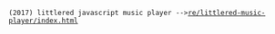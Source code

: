 `(2017) littlered javascript music player -->`<a href="https://experimentalarchives.github.io/re/mtp/littlered-music-player/index.html">`re/littlered-music-player/index.html`</a>
